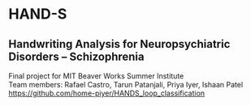 # HAND-S
## Handwriting Analysis for Neuropsychiatric Disorders – Schizophrenia

Final project for MIT Beaver Works Summer Institute  
Team members: Rafael Castro, Tarun Patanjali, Priya Iyer, Ishaan Patel
https://github.com/home-piyer/HANDS_loop_classification

